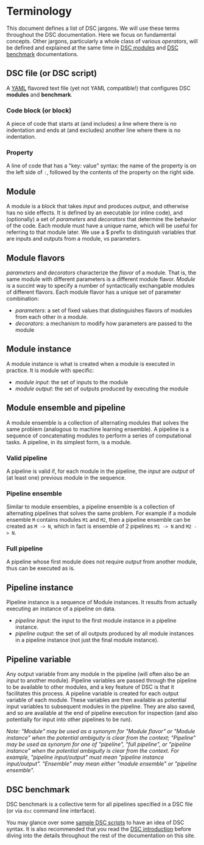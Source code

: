 # Terminology

This document defines a list of DSC jargons. We will use these terms throughout the DSC documentation. Here we focus on fundamental concepts. Other jargons, particularly a whole class of various *operators*, will be defined and explained at the same time in [DSC modules](DSC_Configuration) and [DSC benchmark](DSC_Execution) documentations.

## DSC file (or DSC script)
A [YAML](http://yaml.org) flavored text file (yet not YAML compatible!) that configures DSC **modules** and **benchmark**.

### Code block (or block)
A piece of code that starts at (and includes) a line where there is no indentation and ends at (and excludes) another line where there is no indentation.

### Property
A line of code that has a "key: value" syntax: the name of the property is on the left side of `:`, followed by the contents of the property on the right side.

## Module

A module is a block that takes *input* and produces *output*, and otherwise has no side effects. It is defined by an executable (or inline code), and (optionally) a set of *parameters* and *decorators* that determine the behavior of the code. Each module must have a unique name, which will be useful for referring to that module later. We use a $ prefix to distinguish variables that are inputs and outputs from a module, vs parameters. 

## Module flavors

*parameters* and *decorators* characterize the *flavor* of a module. That is, the same module with different parameters is a different module flavor. *Module* is a succint way to specify a number of syntactically exchangable modules of different flavors. Each module flavor has a unique set of parameter combination:

- *parameters*: a set of fixed values that distinguishes flavors of modules from each other in a module.
- *decorators*: a mechanism to modify how parameters are passed to the module

## Module instance
A module instance is what is created when a module is executed in practice. It is module with specific:

* *module input*: the set of inputs to the module
* *module output*: the set of outputs produced by executing the module

## Module ensemble and pipeline

A module ensemble is a collection of alternating modules that solves the same problem (analogous to machine learning ensemble). A pipeline is a sequence of concatenating modules to perform a series of computational tasks. A pipeline, in its simplest form, is a module. 

### Valid pipeline

A pipeline is valid if, for each module in the pipeline, the *input* are *output* of (at least one) previous module in the sequence.


### Pipeline ensemble

Similar to module ensembles, a pipeline ensemble is a collection of alternating pipelines that solves the same problem. For example if a module ensemble `M` contains modules `M1` and `M2`, then a pipeline ensemble can be created as `M -> N`, which in fact is ensemble of 2 pipelines `M1 -> N` and `M2 -> N`.


### Full pipeline

A pipeline whose first module does not require *output* from another module, thus can be executed as is.

## Pipeline instance

Pipeline instance is a sequence of Module instances. It results from actually executing an instance of a pipeline on data.

- *pipeline input*: the input to the first module instance in a pipeline instance.
- *pipeline output*: the set of all outputs produced by all module instances in a pipeline instance (not just the final module instance).

## Pipeline variable

Any output variable from any module in the pipeline (will often also be an *input* to another module). Pipeline variables are passed through the pipeline to be available to other modules, and a key feature of DSC is that it facilitates this process. A pipeline variable is created for each output variable of each module. These variables are then available as potential input variables to subsequent modules in the pipeline. They are also saved, and so are available at the end of pipeline execution for inspection (and also potentially for input into other pipelines to be run).

*Note: "Module" may be used as a synonym for "Module flavor" or "Module instance" when the potential ambiguity is clear from the context; "Pipeline" may be used as synonym for one of "pipeline", "full pipeline", or "pipeline instance" when the potential ambiguity is clear from the context. For example, "pipeline input/output" must mean "pipeline instance input/output". "Ensemble" may mean either "module ensemble" or "pipeline ensemble".*

## DSC benchmark

DSC benchmark is a collective term for all pipelines specified in a DSC file (or via `dsc` command line interface).

You may glance over some [sample DSC scripts](../examples#advanced-examples) to have an idea of DSC syntax. It is also recommended that you read the [DSC introduction](../first_course/Intro_DSC) before diving into the details throughout the rest of the documentation on this site.
